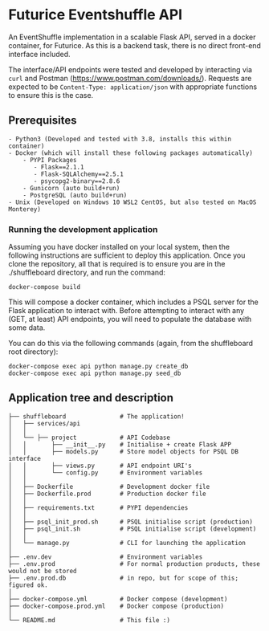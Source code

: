 # Futurice Eventshuffle API

An EventShuffle implementation in a scalable Flask API, served in a docker container, for Futurice.
As this is a backend task, there is no direct front-end interface included.

The interface/API endpoints were tested and developed by interacting via `curl` and Postman (https://www.postman.com/downloads/).
Requests are expected to be `Content-Type: application/json` with appropriate functions to ensure this is the case.

## Prerequisites

    - Python3 (Developed and tested with 3.8, installs this within container)
    - Docker (which will install these following packages automatically)
        - PYPI Packages
           - Flask==2.1.1
           - Flask-SQLAlchemy==2.5.1
           - psycopg2-binary==2.8.6
        - Gunicorn (auto build+run)
        - PostgreSQL (auto build+run)
    - Unix (Developed on Windows 10 WSL2 CentOS, but also tested on MacOS Monterey)

### Running the development application

Assuming you have docker installed on your local system, then the following instructions are sufficient to deploy
this application. Once you clone the repository, all that is required is to ensure you are in the ./shuffleboard directory, and run the command:

```
docker-compose build
```

This will compose a docker container, which includes a PSQL server for the Flask application to interact with.
Before attempting to interact with any (GET, at least) API endpoints, you will need to populate the database with some data.

You can do this via the following commands (again, from the shuffleboard root directory): 

```
docker-compose exec api python manage.py create_db
docker-compose exec api python manage.py seed_db
```

## Application tree and description

```
├── shuffleboard               # The application!
│   ├── services/api
│   │
│   └── ├── project            # API Codebase
│   │       ├── __init__.py    # Initialise + create Flask APP
│   │       ├── models.py      # Store model objects for PSQL DB interface
│   │       ├── views.py       # API endpoint URI's
│   │       └── config.py      # Environment variables
│   │
│   ├── Dockerfile             # Development docker file
│   ├── Dockerfile.prod        # Production docker file
│   │
│   ├── requirements.txt       # PYPI dependencies
│   │
│   ├── psql_init_prod.sh      # PSQL initialise script (production)
│   ├── psql_init.sh           # PSQL initialise script (development)
│   │
│   └── manage.py              # CLI for launching the application
│
├── .env.dev                   # Environment variables
├── .env.prod                  # For normal production products, these would not be stored
├── .env.prod.db               # in repo, but for scope of this; figured ok.
│ 
├── docker-compose.yml         # Docker compose (development)
├── docker-compose.prod.yml    # Docker compose (production)
│
└── README.md                  # This file :)
```